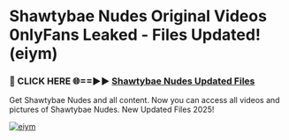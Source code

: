 # Shawtybae Nudes Original Videos 0nlyFans Leaked - Files Updated! (eiym)

<h3>🔴 CLICK HERE 🌐==►► <a href="https://tinyurl.com/4mcuefdz" rel="nofollow">Shawtybae Nudes Updated Files</a></h3>

Get Shawtybae Nudes and all content. Now you can access all videos and pictures of Shawtybae Nudes. New Updated Files 2025!

[![eiym](https://i.imgur.com/StAQSOY.gif)](https://tinyurl.com/4mcuefdz)

